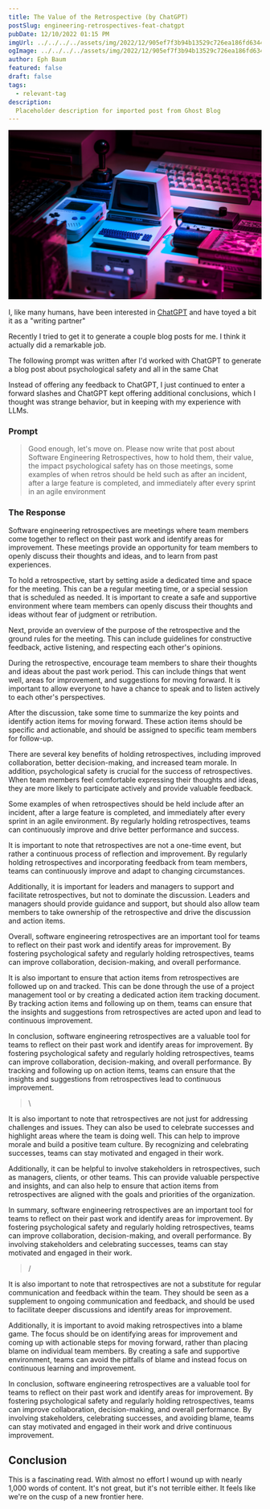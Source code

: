 ```yaml
---
title: The Value of the Retrospective (by ChatGPT)
postSlug: engineering-retrospectives-feat-chatgpt
pubDate: 12/10/2022 01:15 PM
imgUrl: ../../../../assets/img/2022/12/905ef7f3b94b13529c726ea186fd6344490ef98c.jpeg
ogImage: ../../../../assets/img/2022/12/905ef7f3b94b13529c726ea186fd6344490ef98c.jpeg
author: Eph Baum
featured: false
draft: false
tags:
  - relevant-tag
description:
  Placeholder description for imported post from Ghost Blog
---
```


![Featured Image](../../../../assets/img/2022/12/905ef7f3b94b13529c726ea186fd6344490ef98c.jpeg)

I, like many humans, have been interested in [ChatGPT](https://chat.openai.com) and have toyed a bit it as a "writing partner"

Recently I tried to get it to generate a couple blog posts for me. I think it actually did a remarkable job.

The following prompt was written after I'd worked with ChatGPT to generate a blog post about psychological safety and all in the same Chat

Instead of offering any feedback to ChatGPT, I just continued to enter a forward slashes and ChatGPT kept offering additional conclusions, which I thought was strange behavior, but in keeping with my experience with LLMs.

### Prompt

> Good enough, let's move on. Please now write that post about Software Engineering Retrospectives, how to hold them, their value, the impact psychological safety has on those meetings, some examples of when retros should be held such as after an incident, after a large feature is completed, and immediately after every sprint in an agile environment

### The Response

Software engineering retrospectives are meetings where team members come together to reflect on their past work and identify areas for improvement. These meetings provide an opportunity for team members to openly discuss their thoughts and ideas, and to learn from past experiences.

To hold a retrospective, start by setting aside a dedicated time and space for the meeting. This can be a regular meeting time, or a special session that is scheduled as needed. It is important to create a safe and supportive environment where team members can openly discuss their thoughts and ideas without fear of judgment or retribution.

Next, provide an overview of the purpose of the retrospective and the ground rules for the meeting. This can include guidelines for constructive feedback, active listening, and respecting each other's opinions.

During the retrospective, encourage team members to share their thoughts and ideas about the past work period. This can include things that went well, areas for improvement, and suggestions for moving forward. It is important to allow everyone to have a chance to speak and to listen actively to each other's perspectives.

After the discussion, take some time to summarize the key points and identify action items for moving forward. These action items should be specific and actionable, and should be assigned to specific team members for follow-up.

There are several key benefits of holding retrospectives, including improved collaboration, better decision-making, and increased team morale. In addition, psychological safety is crucial for the success of retrospectives. When team members feel comfortable expressing their thoughts and ideas, they are more likely to participate actively and provide valuable feedback.

Some examples of when retrospectives should be held include after an incident, after a large feature is completed, and immediately after every sprint in an agile environment. By regularly holding retrospectives, teams can continuously improve and drive better performance and success.

It is important to note that retrospectives are not a one-time event, but rather a continuous process of reflection and improvement. By regularly holding retrospectives and incorporating feedback from team members, teams can continuously improve and adapt to changing circumstances.

Additionally, it is important for leaders and managers to support and facilitate retrospectives, but not to dominate the discussion. Leaders and managers should provide guidance and support, but should also allow team members to take ownership of the retrospective and drive the discussion and action items.

Overall, software engineering retrospectives are an important tool for teams to reflect on their past work and identify areas for improvement. By fostering psychological safety and regularly holding retrospectives, teams can improve collaboration, decision-making, and overall performance.

It is also important to ensure that action items from retrospectives are followed up on and tracked. This can be done through the use of a project management tool or by creating a dedicated action item tracking document. By tracking action items and following up on them, teams can ensure that the insights and suggestions from retrospectives are acted upon and lead to continuous improvement.

In conclusion, software engineering retrospectives are a valuable tool for teams to reflect on their past work and identify areas for improvement. By fostering psychological safety and regularly holding retrospectives, teams can improve collaboration, decision-making, and overall performance. By tracking and following up on action items, teams can ensure that the insights and suggestions from retrospectives lead to continuous improvement.

> \\

It is also important to note that retrospectives are not just for addressing challenges and issues. They can also be used to celebrate successes and highlight areas where the team is doing well. This can help to improve morale and build a positive team culture. By recognizing and celebrating successes, teams can stay motivated and engaged in their work.

Additionally, it can be helpful to involve stakeholders in retrospectives, such as managers, clients, or other teams. This can provide valuable perspective and insights, and can also help to ensure that action items from retrospectives are aligned with the goals and priorities of the organization.

In summary, software engineering retrospectives are an important tool for teams to reflect on their past work and identify areas for improvement. By fostering psychological safety and regularly holding retrospectives, teams can improve collaboration, decision-making, and overall performance. By involving stakeholders and celebrating successes, teams can stay motivated and engaged in their work.

> /

It is also important to note that retrospectives are not a substitute for regular communication and feedback within the team. They should be seen as a supplement to ongoing communication and feedback, and should be used to facilitate deeper discussions and identify areas for improvement.

Additionally, it is important to avoid making retrospectives into a blame game. The focus should be on identifying areas for improvement and coming up with actionable steps for moving forward, rather than placing blame on individual team members. By creating a safe and supportive environment, teams can avoid the pitfalls of blame and instead focus on continuous learning and improvement.

In conclusion, software engineering retrospectives are a valuable tool for teams to reflect on their past work and identify areas for improvement. By fostering psychological safety and regularly holding retrospectives, teams can improve collaboration, decision-making, and overall performance. By involving stakeholders, celebrating successes, and avoiding blame, teams can stay motivated and engaged in their work and drive continuous improvement.

Conclusion
----------

This is a fascinating read. With almost no effort I wound up with nearly 1,000 words of content. It's not great, but it's not terrible either. It feels like we're on the cusp of a new frontier here.
